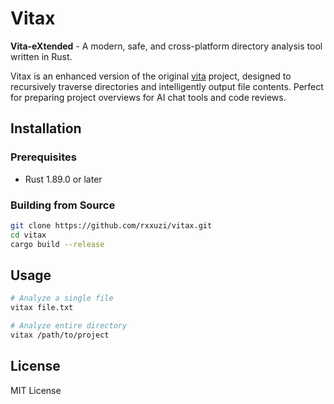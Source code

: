 # Vitax

**Vita-eXtended** - A modern, safe, and cross-platform directory analysis tool written in Rust.

Vitax is an enhanced version of the original [vita](https://github.com/rxxuzi/vita) project, designed to recursively traverse directories and intelligently output file contents. Perfect for preparing project overviews for AI chat tools and code reviews.

## Installation

### Prerequisites

- Rust 1.89.0 or later

### Building from Source

```bash
git clone https://github.com/rxxuzi/vitax.git
cd vitax
cargo build --release
```

## Usage

```bash
# Analyze a single file
vitax file.txt

# Analyze entire directory
vitax /path/to/project
```

## License

MIT License